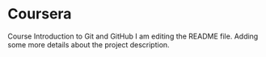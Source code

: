 # Coursera
Course Introduction to Git and GitHub
I am editing the README file. Adding some more details about the project description.
